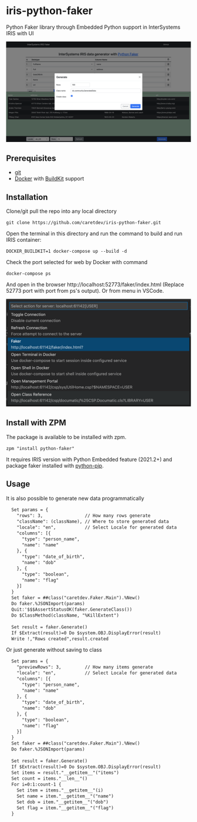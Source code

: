 iris-python-faker
====

Python Faker library through Embedded Python support in InterSystems IRIS with UI

![screenshot](https://raw.githubusercontent.com/caretdev/iris-python-faker/main/images/main.png)

Prerequisites
----

- [git](https://git-scm.com/book/en/v2/Getting-Started-Installing-Git)
- [Docker](https://www.docker.com/products/docker-desktop) with [BuildKit](https://docs.docker.com/develop/develop-images/build_enhancements/) support

Installation
----

Clone/git pull the repo into any local directory

```shell
git clone https://github.com/caretdev/iris-python-faker.git
```

Open the terminal in this directory and run the command to build and run IRIS container:

```shell
DOCKER_BUILDKIT=1 docker-compose up --build -d
```

Check the port selected for web by Docker with command

```shell
docker-compose ps
```

And open in the browser http://localhost:52773/faker/index.html (Replace 52773 port with port from ps's output). Or from menu in VSCode.

![menu](https://raw.githubusercontent.com/caretdev/iris-python-faker/main/images/menu.png)

Install with ZPM
----

The package is available to be installed with zpm.

```objectscript
zpm "install python-faker"
```

It requires IRIS version with Python Embedded feature (2021.2+) and package faker installed with [python-pip](https://docs.intersystems.com/iris20212/csp/docbook/DocBook.UI.Page.cls?KEY=AEPYTHON).

Usage
----

It is also possible to generate new data programmatically

```objectscript
  Set params = {
    "rows": 3,                // How many rows generate
    "className": (className), // Where to store generated data
    "locale": "en",           // Select Locale for generated data
    "columns": [{
      "type": "person_name",
      "name": "name"
    }, {
      "type": "date_of_birth",
      "name": "dob"
    }, {
      "type": "boolean",
      "name": "flag"
    }]
  }
  Set faker = ##class("caretdev.Faker.Main").%New()
  Do faker.%JSONImport(params)
  Quit:'$$$AssertStatusOK(faker.GenerateClass())
  Do $ClassMethod(className, "%KillExtent")

  Set result = faker.Generate()
  If $Extract(result)=0 Do $system.OBJ.DisplayError(result)
  Write !,"Rows created",result.created
```

Or just generate without saving to class

```objectscript
  Set params = {
    "previewRows": 3,         // How many items generate
    "locale": "en",           // Select Locale for generated data
    "columns": [{
      "type": "person_name",
      "name": "name"
    }, {
      "type": "date_of_birth",
      "name": "dob"
    }, {
      "type": "boolean",
      "name": "flag"
    }]
  }
  Set faker = ##class("caretdev.Faker.Main").%New()
  Do faker.%JSONImport(params)

  Set result = faker.Generate()
  If $Extract(result)=0 Do $system.OBJ.DisplayError(result)
  Set items = result."__getitem__"("items")
  Set count = items."__len__"()
  For i=0:1:count-1 {
    Set item = items."__getitem__"(i)
    Set name = item."__getitem__"("name")
    Set dob = item."__getitem__"("dob")
    Set flag = item."__getitem__"("flag")
  }
```
